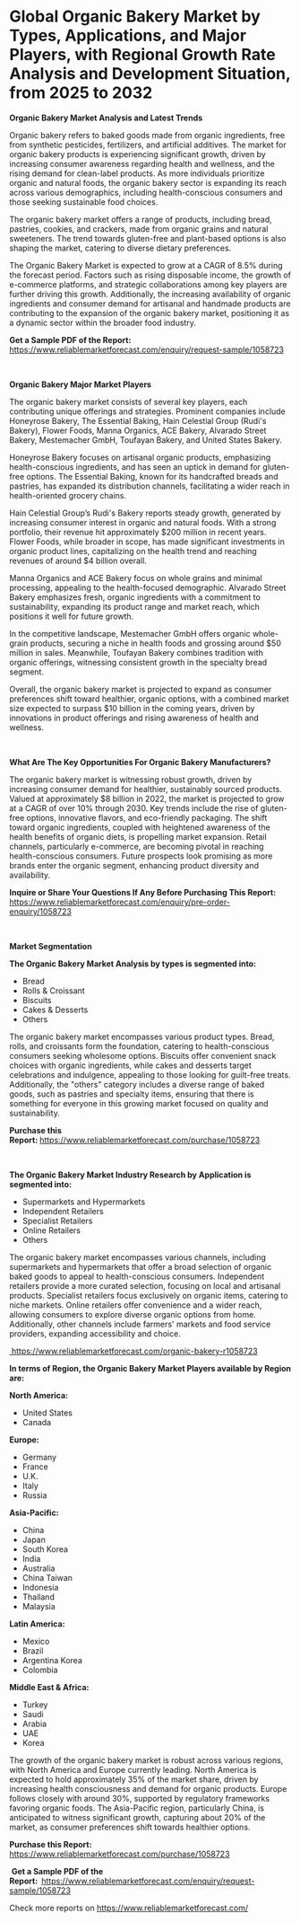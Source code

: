 <p><h1>Global Organic Bakery Market by Types, Applications, and Major Players, with Regional Growth Rate Analysis and Development Situation, from 2025 to 2032</h1></p><p><strong>Organic Bakery Market Analysis and Latest Trends</strong></p>
<p><p>Organic bakery refers to baked goods made from organic ingredients, free from synthetic pesticides, fertilizers, and artificial additives. The market for organic bakery products is experiencing significant growth, driven by increasing consumer awareness regarding health and wellness, and the rising demand for clean-label products. As more individuals prioritize organic and natural foods, the organic bakery sector is expanding its reach across various demographics, including health-conscious consumers and those seeking sustainable food choices.</p><p>The organic bakery market offers a range of products, including bread, pastries, cookies, and crackers, made from organic grains and natural sweeteners. The trend towards gluten-free and plant-based options is also shaping the market, catering to diverse dietary preferences.</p><p>The Organic Bakery Market is expected to grow at a CAGR of 8.5% during the forecast period. Factors such as rising disposable income, the growth of e-commerce platforms, and strategic collaborations among key players are further driving this growth. Additionally, the increasing availability of organic ingredients and consumer demand for artisanal and handmade products are contributing to the expansion of the organic bakery market, positioning it as a dynamic sector within the broader food industry.</p></p>
<p><strong>Get a Sample PDF of the Report:&nbsp;</strong> <a href="https://www.reliablemarketforecast.com/enquiry/request-sample/1058723?utm_campaign=2210&utm_medium=2&utm_source=Github&utm_content=ia&utm_term=15022025&utm_id=organic-bakery">https://www.reliablemarketforecast.com/enquiry/request-sample/1058723</a></p>
<p>&nbsp;</p>
<p><strong>Organic Bakery Major Market Players</strong></p>
<p><p>The organic bakery market consists of several key players, each contributing unique offerings and strategies. Prominent companies include Honeyrose Bakery, The Essential Baking, Hain Celestial Group (Rudi's Bakery), Flower Foods, Manna Organics, ACE Bakery, Alvarado Street Bakery, Mestemacher GmbH, Toufayan Bakery, and United States Bakery. </p><p>Honeyrose Bakery focuses on artisanal organic products, emphasizing health-conscious ingredients, and has seen an uptick in demand for gluten-free options. The Essential Baking, known for its handcrafted breads and pastries, has expanded its distribution channels, facilitating a wider reach in health-oriented grocery chains.</p><p>Hain Celestial Group’s Rudi's Bakery reports steady growth, generated by increasing consumer interest in organic and natural foods. With a strong portfolio, their revenue hit approximately $200 million in recent years. Flower Foods, while broader in scope, has made significant investments in organic product lines, capitalizing on the health trend and reaching revenues of around $4 billion overall.</p><p>Manna Organics and ACE Bakery focus on whole grains and minimal processing, appealing to the health-focused demographic. Alvarado Street Bakery emphasizes fresh, organic ingredients with a commitment to sustainability, expanding its product range and market reach, which positions it well for future growth.</p><p>In the competitive landscape, Mestemacher GmbH offers organic whole-grain products, securing a niche in health foods and grossing around $50 million in sales. Meanwhile, Toufayan Bakery combines tradition with organic offerings, witnessing consistent growth in the specialty bread segment.</p><p>Overall, the organic bakery market is projected to expand as consumer preferences shift toward healthier, organic options, with a combined market size expected to surpass $10 billion in the coming years, driven by innovations in product offerings and rising awareness of health and wellness.</p></p>
<p>&nbsp;</p>
<p><strong>What Are The Key Opportunities For Organic Bakery Manufacturers?</strong></p>
<p><p>The organic bakery market is witnessing robust growth, driven by increasing consumer demand for healthier, sustainably sourced products. Valued at approximately $8 billion in 2022, the market is projected to grow at a CAGR of over 10% through 2030. Key trends include the rise of gluten-free options, innovative flavors, and eco-friendly packaging. The shift toward organic ingredients, coupled with heightened awareness of the health benefits of organic diets, is propelling market expansion. Retail channels, particularly e-commerce, are becoming pivotal in reaching health-conscious consumers. Future prospects look promising as more brands enter the organic segment, enhancing product diversity and availability.</p></p>
<p><strong>Inquire or Share Your Questions If Any Before Purchasing This Report:</strong> <a href="https://www.reliablemarketforecast.com/enquiry/pre-order-enquiry/1058723?utm_campaign=2210&utm_medium=2&utm_source=Github&utm_content=ia&utm_term=15022025&utm_id=organic-bakery">https://www.reliablemarketforecast.com/enquiry/pre-order-enquiry/1058723</a></p>
<p>&nbsp;</p>
<p><strong>Market Segmentation</strong></p>
<p><strong>The Organic Bakery Market Analysis by types is segmented into:</strong></p>
<p><ul><li>Bread</li><li>Rolls & Croissant</li><li>Biscuits</li><li>Cakes & Desserts</li><li>Others</li></ul></p>
<p><p>The organic bakery market encompasses various product types. Bread, rolls, and croissants form the foundation, catering to health-conscious consumers seeking wholesome options. Biscuits offer convenient snack choices with organic ingredients, while cakes and desserts target celebrations and indulgence, appealing to those looking for guilt-free treats. Additionally, the "others" category includes a diverse range of baked goods, such as pastries and specialty items, ensuring that there is something for everyone in this growing market focused on quality and sustainability.</p></p>
<p><strong>Purchase this Report:&nbsp;</strong><a href="https://www.reliablemarketforecast.com/purchase/1058723?utm_campaign=2210&utm_medium=2&utm_source=Github&utm_content=ia&utm_term=15022025&utm_id=organic-bakery">https://www.reliablemarketforecast.com/purchase/1058723</a></p>
<p>&nbsp;</p>
<p><strong>The Organic Bakery Market Industry Research by Application is segmented into:</strong></p>
<p><ul><li>Supermarkets and Hypermarkets</li><li>Independent Retailers</li><li>Specialist Retailers</li><li>Online Retailers</li><li>Others</li></ul></p>
<p><p>The organic bakery market encompasses various channels, including supermarkets and hypermarkets that offer a broad selection of organic baked goods to appeal to health-conscious consumers. Independent retailers provide a more curated selection, focusing on local and artisanal products. Specialist retailers focus exclusively on organic items, catering to niche markets. Online retailers offer convenience and a wider reach, allowing consumers to explore diverse organic options from home. Additionally, other channels include farmers' markets and food service providers, expanding accessibility and choice.</p></p>
<p><a href="https://www.reliablemarketforecast.com/organic-bakery-r1058723?utm_campaign=2210&utm_medium=2&utm_source=Github&utm_content=ia&utm_term=15022025&utm_id=organic-bakery">&nbsp;https://www.reliablemarketforecast.com/organic-bakery-r1058723</a></p>
<p><strong>In terms of Region, the Organic Bakery Market Players available by Region are:</strong></p>
<p>
    <p> <strong> North America: </strong>
        <ul>
            <li>United States</li>
            <li>Canada</li>
        </ul>
        </p> 
    <p> <strong> Europe: </strong>
        <ul>
            <li>Germany</li>
            <li>France</li>
            <li>U.K.</li>
            <li>Italy</li>
            <li>Russia</li>
        </ul>
        </p> 
    <p> <strong> Asia-Pacific: </strong>
        <ul>
            <li>China</li>
            <li>Japan</li>
            <li>South Korea</li>
            <li>India</li>
            <li>Australia</li>
            <li>China Taiwan</li>
            <li>Indonesia</li>
            <li>Thailand</li>
            <li>Malaysia</li>
        </ul>
        </p> 
    <p> <strong> Latin America: </strong>
        <ul>
            <li>Mexico</li>
            <li>Brazil</li>
            <li>Argentina Korea</li>
            <li>Colombia</li>
        </ul>
        </p> 
    <p> <strong> Middle East & Africa: </strong>
        <ul>
            <li>Turkey</li>
            <li>Saudi</li>
            <li>Arabia</li>
            <li>UAE</li>
            <li>Korea</li>
        </ul>
    </p>
    </p>
<p><p>The growth of the organic bakery market is robust across various regions, with North America and Europe currently leading. North America is expected to hold approximately 35% of the market share, driven by increasing health consciousness and demand for organic products. Europe follows closely with around 30%, supported by regulatory frameworks favoring organic foods. The Asia-Pacific region, particularly China, is anticipated to witness significant growth, capturing about 20% of the market, as consumer preferences shift towards healthier options.</p></p>
<p><strong>Purchase this Report: </strong><a href="https://www.reliablemarketforecast.com/purchase/1058723?utm_campaign=2210&utm_medium=2&utm_source=Github&utm_content=ia&utm_term=15022025&utm_id=organic-bakery">https://www.reliablemarketforecast.com/purchase/1058723</a></p>
<p>&nbsp;<strong>Get a Sample PDF of the Report:&nbsp;&nbsp;</strong><a href="https://www.reliablemarketforecast.com/enquiry/request-sample/1058723?utm_campaign=2210&utm_medium=2&utm_source=Github&utm_content=ia&utm_term=15022025&utm_id=organic-bakery">https://www.reliablemarketforecast.com/enquiry/request-sample/1058723</a></p>
<p><strong></strong></p>
<p>Check more reports on <a href="https://www.reliablemarketforecast.com/?utm_campaign=2210&utm_medium=2&utm_source=Github&utm_content=ia&utm_term=15022025&utm_id=organic-bakery">https://www.reliablemarketforecast.com/</a></p>